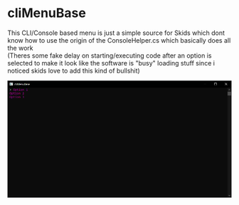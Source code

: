 # cliMenuBase
This CLI/Console based menu is just a simple source for Skids which dont know how to use the origin of the ConsoleHelper.cs which basically does all the work <br />
(Theres some fake delay on starting/executing code after an option is selected to make it look like the software is "busy" loading stuff since i noticed skids love to add this kind of bullshit)

<p align="center">
  <img src="./img/menu.png" alt="Size Limit CLI" width="738">
</p>
